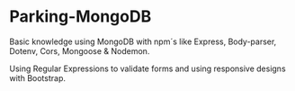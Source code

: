 # Parking-MongoDB
Basic knowledge using MongoDB with npm´s like Express, Body-parser, Dotenv, Cors, Mongoose & Nodemon. 

Using Regular Expressions to validate forms and using responsive designs with Bootstrap.

